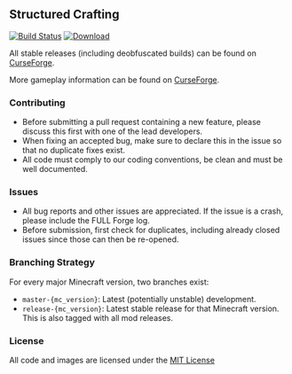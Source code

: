 ## Structured Crafting

[![Build Status](https://travis-ci.org/CyclopsMC/StructuredCrafting.svg?branch=master-1.9)](https://travis-ci.org/CyclopsMC/StructuredCrafting)
[![Download](https://api.bintray.com/packages/cyclopsmc/dev/StructuredCrafting/images/download.svg) ](https://bintray.com/cyclopsmc/dev/StructuredCrafting/_latestVersion)

All stable releases (including deobfuscated builds) can be found on [CurseForge](http://minecraft.curseforge.com/mc-mods/233151-structured-crafting/files).

More gameplay information can be found on [CurseForge](http://minecraft.curseforge.com/mc-mods/233151-structured-crafting).


### Contributing
* Before submitting a pull request containing a new feature, please discuss this first with one of the lead developers.
* When fixing an accepted bug, make sure to declare this in the issue so that no duplicate fixes exist.
* All code must comply to our coding conventions, be clean and must be well documented.

### Issues
* All bug reports and other issues are appreciated. If the issue is a crash, please include the FULL Forge log.
* Before submission, first check for duplicates, including already closed issues since those can then be re-opened.

### Branching Strategy

For every major Minecraft version, two branches exist:

* `master-{mc_version}`: Latest (potentially unstable) development.
* `release-{mc_version}`: Latest stable release for that Minecraft version. This is also tagged with all mod releases.

### License
All code and images are licensed under the [MIT License](https://github.com/CyclopsMC/StructuredCrafting/blob/master-1.8/LICENSE.txt)
